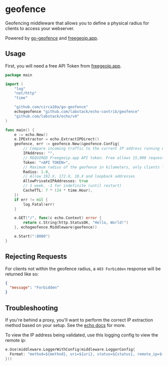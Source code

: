 # geofence

Geofencing middleware that allows you to define a physical radius for clients to access your webserver.

Powered by [go-geofence](https://github.com/circa10a/go-geofence) and [freegeoip.app](https://freegeoip.app/).

## Usage

First, you will need a free API Token from [freegeoip.app](https://freegeoip.app/).

```go
package main

import (
	"log"
	"net/http"
	"time"

	"github.com/circa10a/go-geofence"
	echogeofence "github.com/labstack/echo-contrib/geofence"
	"github.com/labstack/echo/v4"
)

func main() {
	e := echo.New()
	e.IPExtractor = echo.ExtractIPDirect()
	geofence, err := geofence.New(&geofence.Config{
		// Compare incoming traffic to the current IP address running echo. This can be a set to a different IP address to geofence.
		IPAddress: "",
		// REQUIRED Freegeoip.app API token. Free allows 15,000 requests per hour. (caching will mitigate this)
		Token: "<API TOKEN>",
		// Maximum radius of the geofence in kilometers, only clients less than or equal to this distance will be allowed. (1 kilometer)
		Radius: 1.0,
		// Allow 192.X, 172.X, 10.X and loopback addresses
		AllowPrivateIPAddresses: true
		// 1 week, -1 for indefinite (until restart)
		CacheTTL: 7 * (24 * time.Hour),
	})
	if err != nil {
		log.Fatal(err)
	}

	e.GET("/", func(c echo.Context) error {
		return c.String(http.StatusOK, "Hello, World!")
	}, echogeofence.Middleware(geofence))

	e.Start(":8080")
}
```

## Rejecting Requests

For clients not within the geofence radius, a `403 Forbidden` response will be returned like so:

```json
{
  "message": "Forbidden"
}
```

## Troubleshooting

If you're behind a proxy, you'll want to perform the correct IP extraction method based on your setup. See the [echo docs](https://echo.labstack.com/guide/ip-address/) for more.

To view the IP address being validated, use this logging config to view the remote ip:

```go
e.Use(middleware.LoggerWithConfig(middleware.LoggerConfig{
  Format: "method=${method}, uri=${uri}, status=${status}, remote_ip=${remote_ip}\n",
}))
```

